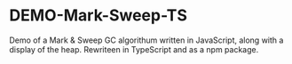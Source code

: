 # DEMO-Mark-Sweep-TS

Demo of a Mark & Sweep GC algorithum written in JavaScript, along with a display of the heap. Rewriteen in TypeScript and as a npm package.
